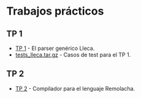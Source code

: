 Trabajos prácticos
==================

TP 1
----

* [TP 1](files/tp1.pdf) - El parser genérico Lleca.
* [tests_lleca.tar.gz](files/tests_lleca.tar.gz) - Casos de test para el TP 1.

TP 2
----

* [TP 2](files/tp2.pdf) - Compilador para el lenguaje Remolacha.

